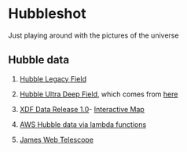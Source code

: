 # Hubbleshot 

Just playing around with the pictures of the universe

## Hubble data

1. [Hubble Legacy Field](https://hubblesite.org/contents/media/images/2019/17/4492-Image.html?Tag=Hubble%2520Ultra%2520Deep%2520Field&page=1)

1. [Hubble Ultra Deep Field](https://esahubble.org/media/archives/images/original/heic0611b.tif), which comes from [here](https://esahubble.org/images/heic0611b/)

1. [XDF Data Release 1.0](https://archive.stsci.edu/prepds/xdf/)- [Interactive Map](https://archive.stsci.edu/prepds/xdf/displaypage.html)

1. [AWS Hubble data via lambda functions](https://registry.opendata.aws/hst/)


1. [James Web Telescope](https://github.com/spacetelescope/jwebbinar_prep/tree/main/imaging_mode)

